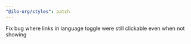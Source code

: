 ```yaml
---
"@ilo-org/styles": patch
---
```


Fix bug where links in language toggle were still clickable even when not showing
